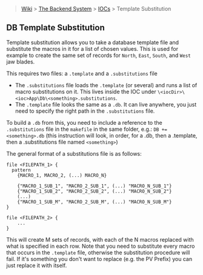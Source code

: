 > [Wiki](Home) > [The Backend System](The-Backend-System) > [IOCs](IOCs) > Template Substitution

## DB Template Substitution

Template substitution allows you to take a database template file and substitute the macros in it for a list of chosen values. This is used for example to create the same set of records for `North`, `East`, `South`, and `West` jaw blades.

This requires two files: a `.template` and a `.substitutions` file
- The `.substitutions` file loads the `.template` (or several) and runs a list of macro substitutions on it. This lives inside the IOC under `\<iocDir>\<ioc>App\Db\<something>.substitutions`.
- The `.template` file looks the same as a `.db`. It can live anywhere, you just need to specify the right path in the `.substitutions` file.

To build a `.db` from this, you need to include a reference to the `.substitutions` file in the `makefile` in the same folder, e.g.: `DB += <something>.db` (this instruction will look, in order, for a .db, then a .template, then a .substitutions file named `<something>`)

The general format of a substitutions file is as follows:
```
file <FILEPATH_1> { 
  pattern 
    {MACRO_1, MACRO_2, (...) MACRO_N}
    
    {"MACRO_1_SUB_1", "MACRO_2_SUB_1", (...) "MACRO_N_SUB_1"}
    {"MACRO_1_SUB_2", "MACRO_2_SUB_2", (...) "MACRO_N_SUB_2"}
    (...)
    {"MACRO_1_SUB_M", "MACRO_2_SUB_M", (...) "MACRO_N_SUB_M"}
}

file <FILEPATH_2> { 
    ...
}
```

This will create M sets of records, with each of the N macros replaced with what is specified in each row. Note that you need to substitute every macro that occurs in the `.template` file, otherwise the substitution procedure will fail. If it's something you don't want to replace (e.g. the PV Prefix) you can just replace it with itself.
